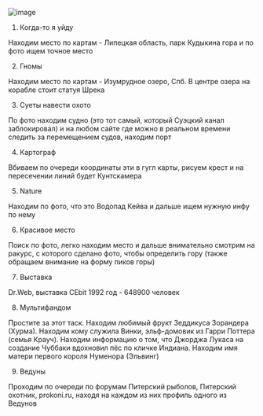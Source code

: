 ![image](https://github.com/user-attachments/assets/118d89dc-656b-42b1-b772-cfb7a9add179)

1. Когда-то я уйду

Находим место по картам - Липецкая область, парк Кудыкина гора и по фото ищем точное место

2. Гномы

Находим место по картам - Изумрудное озеро, Спб. В центре озера на корабле стоит статуя Шрека

3. Суеты навести охото
  
По фото находим судно (это тот самый, который Суэцкий канал заблокировал) и на любом сайте где можно в реальном времени следить за перемещением судов, находим порт
 
4. Картограф

Вбиваем по очереди координаты эти в гугл карты, рисуем крест и на пересечении линий будет Кунтскамера

5. Nature

Находим по фото, что это Водопад Кейва и дальше ищем нужную инфу по нему
  
6. Красивое место

Поиск по фото, легко находим место и дальше внимательно смотрим на ракурс, с которого сделано фото, чтобы определить гору (также обращаем внимание на форму пиков горы)

7. Выставка

Dr.Web, выставка CEbit 1992 год - 648900 человек

8. Мультифандом

Простите за этот таск. Находим любимый фрукт Зеддикуса Зорандера (Хурма). Находим кому служила Винки, эльф-домовик из Гарри Поттера (семья Крауч). Находим информацию о том, что Джорджа Лукаса на создание Чуббаки вдохновил пёс по кличке Индиана. Находим имя матери первого короля Нуменора (Эльвинг)

9. Ведуны

Проходим по очереди по форумам Питерский рыболов, Питерский охотник, prokoni.ru, находя на каждом из них профиль одного из Ведунов
